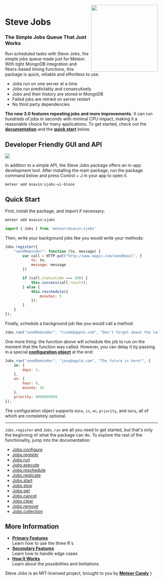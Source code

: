 <img align="right" width="220" src="https://github.com/msavin/stevejobs/blob/master/ICON.png?raw=true" />

# Steve Jobs

### The Simple Jobs Queue That Just Works

Run scheduled tasks with Steve Jobs, the simple jobs queue made just for Meteor. With tight MongoDB integration and fibers-based timing functions, this package is quick, reliable and effortless to use. 

 - Jobs run on one server at a time
 - Jobs run predictably and consecutively
 - Jobs and their history are stored in MongoDB
 - Failed jobs are retried on server restart
 - No third party dependencies

**The new 3.0 features repeating jobs and more improvements.** It can run hundreds of jobs in seconds with minimal CPU impact, making it a reasonable choice for many applications. To get started, check out the <a href="https://github.com/msavin/SteveJobs/wiki">**documentation**</a> and the <a href="#quick-start">**quick start**</a> below.

## Developer Friendly GUI and API

<img src="https://github.com/msavin/SteveJobs...meteor.schedule.background.tasks.jobs.queue/blob/master/GUI.png?raw=true">

In addition to a simple API, the Steve Jobs package offers an in-app development tool. After installing the main package, run the package command below and press Control + J in your app to open it.

```
meteor add msavin:sjobs-ui-blaze
```

## Quick Start

First, install the package, and import if necessary:

```bash
meteor add msavin:sjobs
```
```javascript
import { Jobs } from 'meteor/msavin:sjobs'
```

Then, write your background jobs like you would write your methods: 

```javascript
Jobs.register({
    "sendReminder": function (to, message) {
        var call = HTTP.put("http://www.magic.com/sendEmail", {
            to: to,
            message: message
        })

        if (call.statusCode === 200) {
            this.success(call.result);
        } else {
            this.reschedule({
                minutes: 5
            });
        }
    }
});
```

Finally, schedule a background job like you would call a method: 

```javascript
Jobs.run("sendReminder", "tcook@apple.com", "Don't forget about the launch!");
```

One more thing: the function above will schedule the job to run on the moment that the function was called. However, you can delay it by passing in a special <a href="https://github.com/msavin/SteveJobs-meteor-jobs-queue/wiki#configuration-options">**configuration object**</a> at the end:

```javascript
Jobs.run("sendReminder", "jony@apple.com", "The future is here!", {
    in: {
        days: 3,
    }, 
    on: {
        hour: 9,
        minute: 42
    },
    priority: 9999999999
});
```

The configuration object supports `date`, `in`, `on`, `priority`, and `data`, all of which are completely optional.

------

`Jobs.register` and `Jobs.run` are all you need to get started, but that's only the beginning of what the package can do. To explore the rest of the functionality, jump into the documentation:
- [Jobs.configure](https://github.com/msavin/SteveJobs..meteor.jobs.scheduler.queue.background.tasks/blob/master/DOCUMENTATION.md#jobsconfigure)
- [Jobs.register](https://github.com/msavin/SteveJobs..meteor.jobs.scheduler.queue.background.tasks/blob/master/DOCUMENTATION.md#jobsregister)
- [Jobs.run](https://github.com/msavin/SteveJobs..meteor.jobs.scheduler.queue.background.tasks/blob/master/DOCUMENTATION.md#jobsrun)
- [Jobs.execute](https://github.com/msavin/SteveJobs..meteor.jobs.scheduler.queue.background.tasks/blob/master/DOCUMENTATION.md#jobsexecute)
- [Jobs.reschedule](https://github.com/msavin/SteveJobs..meteor.jobs.scheduler.queue.background.tasks/blob/master/DOCUMENTATION.md#jobsreschedule)
- [Jobs.replicate](https://github.com/msavin/SteveJobs..meteor.jobs.scheduler.queue.background.tasks/blob/master/DOCUMENTATION.md#jobsreplicate)
- [Jobs.start](https://github.com/msavin/SteveJobs..meteor.jobs.scheduler.queue.background.tasks/blob/master/DOCUMENTATION.md#jobsstart)
- [Jobs.stop](https://github.com/msavin/SteveJobs..meteor.jobs.scheduler.queue.background.tasks/blob/master/DOCUMENTATION.md#jobsstop)
- [Jobs.get](https://github.com/msavin/SteveJobs..meteor.jobs.scheduler.queue.background.tasks/blob/master/DOCUMENTATION.md#jobsget)
- [Jobs.cancel](https://github.com/msavin/SteveJobs..meteor.jobs.scheduler.queue.background.tasks/blob/master/DOCUMENTATION.md#jobscancel)
- [Jobs.clear](https://github.com/msavin/SteveJobs..meteor.jobs.scheduler.queue.background.tasks/blob/master/DOCUMENTATION.md#jobsclear)
- [Jobs.remove](https://github.com/msavin/SteveJobs..meteor.jobs.scheduler.queue.background.tasks/blob/master/DOCUMENTATION.md#jobsremove)
- [Jobs.collection](https://github.com/msavin/SteveJobs..meteor.jobs.scheduler.queue.background.tasks/blob/master/DOCUMENTATION.md#jobscollection)




## More Information

- [**Primary Features**](https://github.com/msavin/SteveJobs-meteor-jobs-queue/wiki)<br>Learn how to use the three R's
- [**Secondary Features**]()<br>Learn how to handle edge cases
- [**How It Works**](https://github.com/msavin/SteveJobs-meteor-jobs-queue/wiki/How-It-Works)<br>Learn about the possibilities and limitations

Steve Jobs is an MIT-licensed project, brought to you by [**Meteor Candy**](https://www.meteorcandy.com/?ref=sjgh)
}